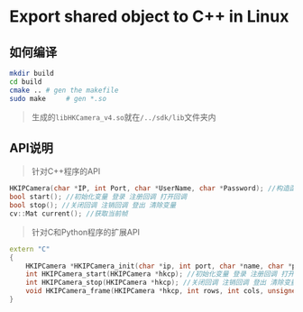 # Export shared object to C++ in Linux

## 如何编译

```bash
mkdir build
cd build
cmake .. # gen the makefile
sudo make     # gen *.so
```

> 生成的`libHKCamera_v4.so`就在`/../sdk/lib`文件夹内

## API说明

> 针对C++程序的API

```C++
HKIPCamera(char *IP, int Port, char *UserName, char *Password); //构造函数
bool start(); //初始化变量 登录 注册回调 打开回调
bool stop(); //关闭回调 注销回调 登出 清除变量
cv::Mat current(); //获取当前帧
```

> 针对C和Python程序的扩展API

```C++
extern "C"
{
    HKIPCamera *HKIPCamera_init(char *ip, int port, char *name, char *pass); //扩展构造函数
    int HKIPCamera_start(HKIPCamera *hkcp); //初始化变量 登录 注册回调 打开回调
    int HKIPCamera_stop(HKIPCamera *hkcp); //关闭回调 注销回调 登出 清除变量
    void HKIPCamera_frame(HKIPCamera *hkcp, int rows, int cols, unsigned char *frompy); //获取当前帧
}
```

